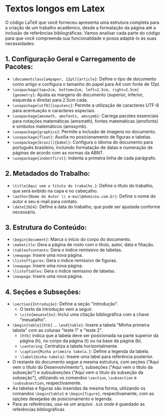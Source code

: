 # Textos longos em Latex

O código LaTeX que você forneceu apresenta uma estrutura completa para a criação de um trabalho acadêmico, desde a formatação da página até a inclusão de referências bibliográficas. Vamos analisar cada parte do código para que você compreenda sua funcionalidade e possa adaptá-lo às suas necessidades:

## 1. Configuração Geral e Carregamento de Pacotes:

* `\documentclass[a4paper, 12pt]{article}`: Define o tipo de documento como artigo e configura o tamanho do papel para A4 com fonte de 12pt.
* `\usepackage[top=2cm, bottom=2cm, left=2.5cm, right=2.5cm]{geometry}`: Ajusta as margens do documento (superior, inferior, esquerda e direita) para 2.5cm cada.
* `\usepackage[utf8]{inputenc}`: Permite a utilização de caracteres UTF-8 para acentuação e caracteres especiais.
* `\usepackage{amsmath, amsfonts, amssymb}`: Carrega pacotes essenciais para notações matemáticas (amsmath), fontes matemáticas (amsfonts) e símbolos matemáticos (amssymb).
* `\usepackage{graphicx}`: Permite a inclusão de imagens no documento.
* `\usepackage{float}`: Auxilia no posicionamento de figuras e tabelas.
* `\usepackage[brazil]{babel}`: Configura o idioma do documento para português brasileiro, incluindo formatação de datas e numeração de páginas de acordo com as normas da ABNT.
* `\usepackage{indentfirst}`: Indenta a primeira linha de cada parágrafo.

## 2. Metadados do Trabalho:

* `\title{Aqui vem o título do trabalho.}`: Define o título do trabalho, que será exibido na capa e no cabeçalho.
* `\author{Nome do Autor \\ e-mail@dominio.com.br}`: Define o nome do autor e seu e-mail para contato.
* `\date{2024}`: Define a data do trabalho, que pode ser ajustada conforme necessário.

## 3. Estrutura do Conteúdo:

* `\begin{document}`: Marca o início do corpo do documento.
* `\maketitle`: Gera a página de rosto com o título, autor, data e filiação.
* `\tableofcontents`: Gera o índice remissivo de tabelas.
* `\newpage`: Insere uma nova página.
* `\listoffigures`: Gera o índice remissivo de figuras.
* `\newpage`: Insere uma nova página.
* `\listoftables`: Gera o índice remissivo de tabelas.
* `\newpage`: Insere uma nova página.

## 4. Seções e Subseções:

* `\section{Introdução}`: Define a seção "Introdução".
    * O texto da introdução vem a seguir.
    * `\cite{meuatalho}`: Inclui uma citação bibliográfica com a chave "meuatalho".
* `\begin{table}[htb]` ... `\end{table}`: Insere a tabela "Minha primeira tabela" com as colunas "teste 1" e "teste 2".
    * `[htb]` indica que a tabela deve ser posicionada na parte superior da página (h), no corpo da página (t) ou na base da página (b).
    * `\centering`: Centraliza a tabela horizontalmente.
    * `\caption{Minha primeira tabela.}`: Define a legenda da tabela.
    * `\label{minha-tabela}`: Insere uma label para referência posterior.
* O restante do documento segue a mesma estrutura, com seções ("Aqui vem o título do Desenvolvimento"), subseções ("Aqui vem o título da subseção") e subsubseções ("Aqui vem o título da subseção da subseção"), utilizando os comandos `\section`, `\subsection` e `\subsubsection`, respectivamente.
* As tabelas e figuras são inseridas da mesma forma, utilizando os comandos `\begin{table}` e `\begin{figure}`, respectivamente, com as opções desejadas de posicionamento e legenda.
* Para as referências, usa-se um arquivo `.bib` onde é guardado as referências bibliográficas